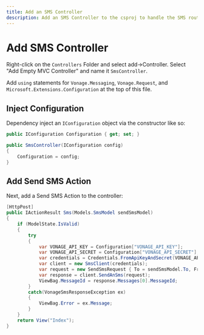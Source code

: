 ```yaml
---
title: Add an SMS Controller
description: Add an SMS Controller to the csproj to handle the SMS routes
---
```


# Add SMS Controller

Right-click on the `Controllers` Folder and select add->Controller. Select "Add Empty MVC Controller" and name it `SmsController`.

Add `using` statements for `Vonage.Messaging`, `Vonage.Request`, and `Microsoft.Extensions.Configuration` at the top of this file.

## Inject Configuration

Dependency inject an `IConfiguration` object via the constructor like so:

```csharp
public IConfiguration Configuration { get; set; }

public SmsController(IConfiguration config)
{
    Configuration = config;
}
```

## Add Send SMS Action

Next, add a Send SMS Action to the controller:

```csharp
[HttpPost]
public IActionResult Sms(Models.SmsModel sendSmsModel)
{
    if (ModelState.IsValid)
    {
        try
        {
            var VONAGE_API_KEY = Configuration["VONAGE_API_KEY"];
            var VONAGE_API_SECRET = Configuration["VONAGE_API_SECRET"];
            var credentials = Credentials.FromApiKeyAndSecret(VONAGE_API_KEY, VONAGE_API_SECRET);
            var client = new SmsClient(credentials);
            var request = new SendSmsRequest { To = sendSmsModel.To, From = sendSmsModel.From, Text = sendSmsModel.Text };
            var response = client.SendAnSms(request);
            ViewBag.MessageId = response.Messages[0].MessageId;
        }
        catch(VonageSmsResponseException ex)
        {
            ViewBag.Error = ex.Message;
        }
    }
    return View("Index");
}
```